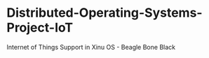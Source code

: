 # Distributed-Operating-Systems-Project-IoT
Internet of Things Support in Xinu OS - Beagle Bone Black
